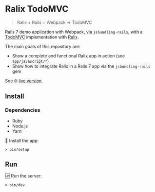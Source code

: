 # Ralix TodoMVC

> Ralix + Rails + Webpack => TodoMVC

Rails 7 demo application with Webpack, via `jsbundling-rails`, with a [TodoMVC](https://todomvc.com) implementation with [Ralix](https://github.com/ralixjs/ralix).

The main goals of this repository are:

- Show a complete and functional Ralix app in action (see `app/javascript/*`)
- Show how to integrate Ralix in a Rails 7 app via the `jsbundling-rails` gem

See 🌐 [live version](https://ralix-todomvc.herokuapp.com).

## Install

### Dependencies

- Ruby
- Node.js
- Yarn

🔧 Install the app:

```
> bin/setup
```

## Run

🆙 Run the server:

```
> bin/dev
```
